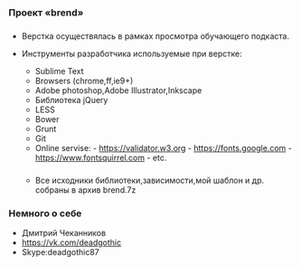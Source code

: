 ### Проект «brend» ###

###
* Верстка осуществялась в рамках просмотра обучающего подкаста.
* Инструменты разработчика используемые при верстке:
  - Sublime Text
  - Browsers (chrome,ff,ie9+)
  - Adobe photoshop,Adobe Illustrator,Inkscape
  - Библиотека jQuery
  - LESS
  - Bower
  - Grunt
  - Git
  - Online servise: - https://validator.w3.org
  					- https://fonts.google.com
  					- https://www.fontsquirrel.com
  					- etc.

  ###
  - Все исходники библиотеки,зависимости,мой шаблон и др. собраны в архив brend.7z					


### Немного о себе ###
* Дмитрий Чеканников
* https://vk.com/deadgothic
* Skype:deadgothic87


